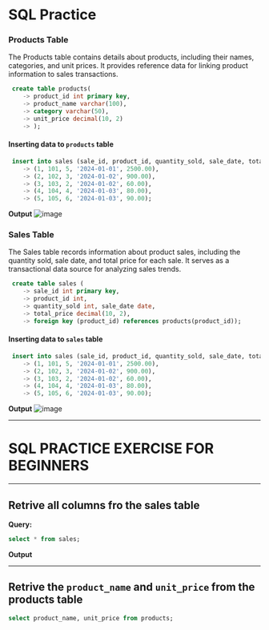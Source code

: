 # SQL Practice

### Products Table 
The Products table contains details about products, including their names, categories, and unit prices. It provides reference data for linking product information to sales transactions.
```sql
 create table products(
    -> product_id int primary key,
    -> product_name varchar(100),
    -> category varchar(50),
    -> unit_price decimal(10, 2)
    -> );
```

#### Inserting data to `products` table
```sql
 insert into sales (sale_id, product_id, quantity_sold, sale_date, total_price) values
    -> (1, 101, 5, '2024-01-01', 2500.00),
    -> (2, 102, 3, '2024-01-02', 900.00),
    -> (3, 103, 2, '2024-01-02', 60.00),
    -> (4, 104, 4, '2024-01-03', 80.00),
    -> (5, 105, 6, '2024-01-03', 90.00);
```

**Output** 
![image](https://github.com/user-attachments/assets/70b7a8d5-0a4e-4cfe-954d-708e976a00c5)


### Sales Table
The Sales table records information about product sales, including the quantity sold, sale date, and total price for each sale. It serves as a transactional data source for analyzing sales trends.

```sql
 create table sales (
    -> sale_id int primary key,
    -> product_id int,
    -> quantity_sold int, sale_date date,
    -> total_price decimal(10, 2),
    -> foreign key (product_id) references products(product_id));
```

#### Inserting data to `sales` table
```sql
 insert into sales (sale_id, product_id, quantity_sold, sale_date, total_price) values
    -> (1, 101, 5, '2024-01-01', 2500.00),
    -> (2, 102, 3, '2024-01-02', 900.00),
    -> (3, 103, 2, '2024-01-02', 60.00),
    -> (4, 104, 4, '2024-01-03', 80.00),
    -> (5, 105, 6, '2024-01-03', 90.00);
```

**Output**
![image](https://github.com/user-attachments/assets/dead8fea-184e-4198-a641-785bec13e998)

---
# SQL PRACTICE EXERCISE FOR BEGINNERS
---

## Retrive all columns fro the sales table

**Query:**
```sql
select * from sales;
```

**Output**


---

## Retrive the `product_name` and `unit_price` from the products table
```sql
select product_name, unit_price from products;
```

